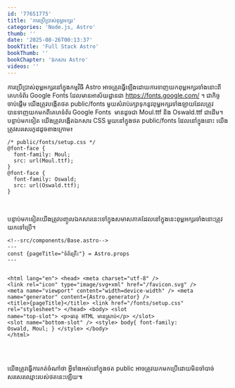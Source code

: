 ```yaml
---
id: '77651775'
title: 'ការប្រើប្រាស់​ពុម្ពអក្សរ'
categories: 'Node.js, Astro'
thumb: ''
date: '2025-08-26T00:13:37'
bookTitle: 'Full Stack Astro'
bookThumb: ''
bookChapter: 'ឯកសារ Astro'
videos: ''
---
```

<p>ការប្រើប្រាស់​ពុម្ព​អក្សរ​នៅ​ក្នុង​​កម្មវិធី Astro ​​​​​​​​​​​​​​​​​​​​​​​​​​​​​​​​​​​​​​​​​​​​​​​​​​​​​​​​​​​​​​​​​​​​​​​​​​​​​​​​​​​​​​​​​​​​​​​​​​​​​​​​​​​​​​​​​​​​​​​​​​​​​​​​​​​​​​​​​​​​​​​​​​​​​​​​​​​​​​​​​​​​​​​​​​​​​​​​​​​​​​​​​​​​​​​​​​​​​​​​​​​​​​​​​​​​​​​​​​​​​​​​​​​​​​​​​​​​​​​​​​​​​​​​​​​​​​​​​​​​​​​​​​​​​​​​​​​​​​​​​​​​​​​​​​​​​​​​​​​​​​​​​​​​​​​​​​​​​​​​​​​​​​​​​​​​​​​អាចត្រូវ​ធ្វើឡើង​ដោយ​ការទាញ​យក​ពុម្ព​អក្សរ​ទាំងនោះ​ពី​គេហទំព័រ Google Fonts ដែល​មាន​អាស័យដ្ឋាន​ជា <a href="https://fonts.google.com/">https://fonts.google.com/</a> ។ ជា​កិច្ច​ចាប់ផ្តើម យើង​ត្រូវ​បង្កើត​ថត​ public/fonts មួយ​សំរាប់​រក្សាទុកនូវ​ពុម្ពអក្សរទាំងឡាយ​ដែលត្រូវ​បានទាញ​យក​មកពី​គេហទំព័រ Google Fonts &nbsp;មាន​ដូច​ជា Moul.ttf និង Oswald.ttf ជា​ដើម។ បន្ទាប់​មក​ទៀត យើង​ត្រូវ​បង្កើត​ឯកសារ CSS មួយនៅ​ក្នុង​ថត public/fonts ដែល​នៅ​ក្នុង​នោះ យើង​ត្រូវ​សរសេរ​កូដ​ដូច​ខាង​ក្រោម​៖</p><pre><code class="svelte">/* public/fonts/setup.css */
@font-face {
  font-family: Moul;
  src: url(Moul.ttf);
}
@font-face {
  font-family: Oswald;
  src: url(Oswald.ttf);
}</code></pre><p>&nbsp;</p><p>បន្ទាប់​មកទៀត​យើង​ត្រូវ​បញ្ចូល​ឯកសារ​នេះទៅ​ក្នុង​សមាសភាគ​ដែល​នៅ​ក្នុង​នេះពុម្ពអក្សរ​ទាំងនោះ​​ត្រូវ​យក​ទៅ​ប្រើ​។</p><pre><code class="svelte">&lt;!--src/components/Base.astro--&gt;
---
const {pageTitle="ទំព័រ​គ្រឺះ"} = Astro.props
---
 
&lt;html lang="en"&gt;
    &lt;head&gt;
        &lt;meta charset="utf-8" /&gt;
        &lt;link rel="icon" type="image/svg+xml" href="/favicon.svg" /&gt;
        &lt;meta name="viewport" content="width=device-width" /&gt;
        &lt;meta name="generator" content={Astro.generator} /&gt;
        &lt;title&gt;{pageTitle}&lt;/title&gt;
        &lt;link href="/fonts/setup.css" rel="stylesheet"&gt;
    &lt;/head&gt;
    &lt;body&gt;
        &lt;slot name="top-slot"&gt;
            &lt;p&gt;ធាតុ HTML មាន​ស្រាប់&lt;/p&gt;
        &lt;/slot&gt;
        &lt;slot name="bottom-slot" /&gt;
        &lt;style&gt;
            body{
                font-family: Oswald, Moul;
            }
        &lt;/style&gt;
    &lt;/body&gt;
&lt;/html&gt;</code></pre><p>&nbsp;</p><p>យើង​ត្រូវ​ធ្វើការ​កត់​ចំណាំ​ថា អ្វី​ទាំងអស់​នៅ​ក្នុង​ថត public អាច​ត្រូវ​យក​មក​ប្រើ​ដោយ​មិន​ចាំបាច់​សរសេរ​ឈ្មោះ​របស់​ថត​នេះ​ឡើយ​៕</p>